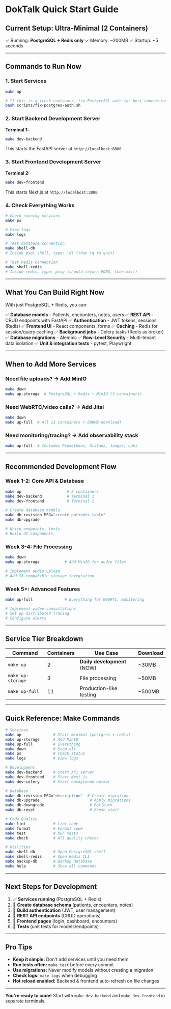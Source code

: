 # DokTalk Quick Start Guide

## Current Setup: Ultra-Minimal (2 Containers)

✓ Running: **PostgreSQL + Redis only**
✓ Memory: ~200MB
✓ Startup: ~5 seconds

---

## Commands to Run Now

### 1. Start Services
```bash
make up

# If this is a fresh container, fix PostgreSQL auth for host connections:
bash scripts/fix-postgres-auth.sh
```

### 2. Start Backend Development Server
**Terminal 1:**
```bash
make dev-backend
```
This starts the FastAPI server at `http://localhost:8000`

### 3. Start Frontend Development Server
**Terminal 2:**
```bash
make dev-frontend
```
This starts Next.js at `http://localhost:3000`

### 4. Check Everything Works
```bash
# Check running services
make ps

# View logs
make logs

# Test database connection
make shell-db
# Inside psql shell, type: \dt (then \q to quit)

# Test Redis connection
make shell-redis
# Inside redis, type: ping (should return PONG, then exit)
```

---

## What You Can Build Right Now

With just PostgreSQL + Redis, you can:

✅ **Database models** - Patients, encounters, notes, users
✅ **REST API** - CRUD endpoints with FastAPI
✅ **Authentication** - JWT tokens, sessions (Redis)
✅ **Frontend UI** - React components, forms
✅ **Caching** - Redis for session/query caching
✅ **Background jobs** - Celery tasks (Redis as broker)
✅ **Database migrations** - Alembic
✅ **Row-Level Security** - Multi-tenant data isolation
✅ **Unit & integration tests** - pytest, Playwright

---

## When to Add More Services

### Need file uploads? → Add MinIO
```bash
make down
make up-storage  # PostgreSQL + Redis + MinIO (3 containers)
```

### Need WebRTC/video calls? → Add Jitsi
```bash
make down
make up-full  # All 11 containers (~500MB download)
```

### Need monitoring/tracing? → Add observability stack
```bash
make up-full  # Includes Prometheus, Grafana, Jaeger, Loki
```

---

## Recommended Development Flow

### Week 1-2: Core API & Database
```bash
make up                    # 2 containers
make dev-backend           # Terminal 1
make dev-frontend          # Terminal 2

# Create database models
make db-revision MSG="create patients table"
make db-upgrade

# Write endpoints, tests
# Build UI components
```

### Week 3-4: File Processing
```bash
make down
make up-storage           # Add MinIO for audio files

# Implement audio upload
# Add S3-compatible storage integration
```

### Week 5+: Advanced Features
```bash
make up-full              # Everything for WebRTC, monitoring

# Implement video consultations
# Set up distributed tracing
# Configure alerts
```

---

## Service Tier Breakdown

| Command | Containers | Use Case | Download |
|---------|-----------|----------|----------|
| `make up` | 2 | **Daily development** (NOW) | ~30MB |
| `make up-storage` | 3 | File processing | ~50MB |
| `make up-full` | 11 | Production-like testing | ~500MB |

---

## Quick Reference: Make Commands

```bash
# Services
make up              # Start minimal (postgres + redis)
make up-storage      # Add MinIO
make up-full         # Everything
make down            # Stop all
make ps              # Check status
make logs            # View logs

# Development
make dev-backend     # Start API server
make dev-frontend    # Start Next.js
make dev-celery      # Start background worker

# Database
make db-revision MSG="description"  # Create migration
make db-upgrade                      # Apply migrations
make db-downgrade                    # Rollback
make db-reset                        # Fresh start

# Code Quality
make lint            # Lint code
make format          # Format code
make test            # Run tests
make check           # All quality checks

# Utilities
make shell-db        # Open PostgreSQL shell
make shell-redis     # Open Redis CLI
make backup-db       # Backup database
make help            # Show all commands
```

---

## Next Steps for Development

1. ✅ **Services running** (PostgreSQL + Redis)
2. 🔨 **Create database schema** (patients, encounters, notes)
3. 🔨 **Build authentication** (JWT, user management)
4. 🔨 **REST API endpoints** (CRUD operations)
5. 🔨 **Frontend pages** (login, dashboard, encounters)
6. 🔨 **Tests** (unit tests for models/endpoints)

---

## Pro Tips

- **Keep it simple:** Don't add services until you need them
- **Run tests often:** `make test` before every commit
- **Use migrations:** Never modify models without creating a migration
- **Check logs:** `make logs` when debugging
- **Hot reload enabled:** Backend & frontend auto-refresh on file changes

---

**You're ready to code!** Start with `make dev-backend` and `make dev-frontend` in separate terminals.
